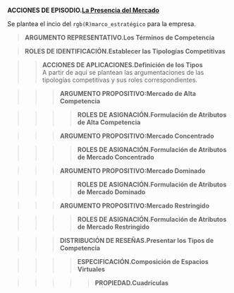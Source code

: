 **ACCIONES DE EPISODIO.[La Presencia del Mercado](https://github.com/carlosmenaj/CiberLenguaje.L-neas-Argumentales/wiki/Home/_edit)**   

Se plantea el incio del `rgb(R)marco_estratégico` para la empresa.

>**ARGUMENTO REPRESENTATIVO.Los Términos de Competencia**

>**ROLES DE IDENTIFICACIÓN.Establecer las Tipologías Competitivas**

>>**ACCIONES DE APLICACIONES.Definición de los Tipos**    
A partir de aquí se plantean las argumentaciones de las tipologías competitivas y sus roles correspondientes.

>>>**ARGUMENTO PROPOSITIVO:Mercado de Alta Competencia**
 
>>>>**ROLES DE ASIGNACIÓN.Formulación de Atributos de Alta Competencia**
    
>>>**ARGUMENTO PROPOSITIVO:Mercado Concentrado**
   
>>>>**ROLES DE ASIGNACIÓN.Formulación de Atributos de Mercado Concentrado**
      
>>>**ARGUMENTO PROPOSITIVO:Mercado Dominado**
    
>>>>**ROLES DE ASIGNACIÓN.Formulación de Atributos de Mercado Dominado**
    
>>>**ARGUMENTO PROPOSITIVO:Mercado Restringido**

>>>>**ROLES DE ASIGNACIÓN.Formulación de Atributos de Mercado Restringido**

>>>**DISTRIBUCIÓN DE RESEÑAS.Presentar los Tipos de Competencia**
  
>>>>**ESPECIFICACIÓN.Composición de Espacios Virtuales**

>>>>>**PROPIEDAD.Cuadrículas**  
